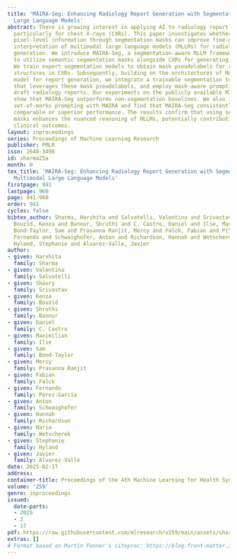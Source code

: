 ```yaml
---
title: 'MAIRA-Seg: Enhancing Radiology Report Generation with Segmentation-Aware Multimodal
  Large Language Models'
abstract: There is growing interest in applying AI to radiology report generation,
  particularly for chest X-rays (CXRs). This paper investigates whether incorporating
  pixel-level information through segmentation masks can improve fine-grained image
  interpretation of multimodal large language models (MLLMs) for radiology report
  generation. We introduce MAIRA-Seg, a segmentation-aware MLLM framework designed
  to utilize semantic segmentation masks alongside CXRs for generating radiology reports.
  We train expert segmentation models to obtain mask pseudolabels for radiology-specific
  structures in CXRs. Subsequently, building on the architectures of MAIRA, a CXR-specialised
  model for report generation, we integrate a trainable segmentation tokens extractor
  that leverages these mask pseudolabels, and employ mask-aware prompting to generate
  draft radiology reports. Our experiments on the publicly available MIMIC-CXR dataset
  show that MAIRA-Seg outperforms non-segmentation baselines. We also investigate
  set-of-marks prompting with MAIRA and find that MAIRA-Seg consistently demonstrates
  comparable or superior performance. The results confirm that using segmentation
  masks enhances the nuanced reasoning of MLLMs, potentially contributing to better
  clinical outcomes.
layout: inproceedings
series: Proceedings of Machine Learning Research
publisher: PMLR
issn: 2640-3498
id: sharma25a
month: 0
tex_title: 'MAIRA-Seg: Enhancing Radiology Report Generation with Segmentation-Aware
  Multimodal Large Language Models'
firstpage: 941
lastpage: 960
page: 941-960
order: 941
cycles: false
bibtex_author: Sharma, Harshita and Salvatelli, Valentina and Srivastav, Shaury and
  Bouzid, Kenza and Bannur, Shruthi and C. Castro, Daniel and Ilse, Maximilian and
  Bond-Taylor, Sam and Prasanna Ranjit, Mercy and Falck, Fabian and P{\'{e}}rez-Garc{\'{i}}a,
  Fernando and Schwaighofer, Anton and Richardson, Hannah and Wetscherek, Maria and
  Hyland, Stephanie and Alvarez-Valle, Javier
author:
- given: Harshita
  family: Sharma
- given: Valentina
  family: Salvatelli
- given: Shaury
  family: Srivastav
- given: Kenza
  family: Bouzid
- given: Shruthi
  family: Bannur
- given: Daniel
  family: C. Castro
- given: Maximilian
  family: Ilse
- given: Sam
  family: Bond-Taylor
- given: Mercy
  family: Prasanna Ranjit
- given: Fabian
  family: Falck
- given: Fernando
  family: Pérez-García
- given: Anton
  family: Schwaighofer
- given: Hannah
  family: Richardson
- given: Maria
  family: Wetscherek
- given: Stephanie
  family: Hyland
- given: Javier
  family: Alvarez-Valle
date: 2025-02-17
address:
container-title: Proceedings of the 4th Machine Learning for Health Symposium
volume: '259'
genre: inproceedings
issued:
  date-parts:
  - 2025
  - 2
  - 17
pdf: https://raw.githubusercontent.com/mlresearch/v259/main/assets/sharma25a/sharma25a.pdf
extras: []
# Format based on Martin Fenner's citeproc: https://blog.front-matter.io/posts/citeproc-yaml-for-bibliographies/
---
```

